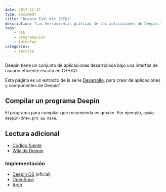 ```yaml
---
date: 2017-11-17
type: Document
title: "Deepin Tool Kit (DTK)"
description: "Las herramientas gráficas de las aplicaciones de Deepin."
tags:
    - dtk
    - programacion
    - interfaz
categories:
    - técnico
---
```


Deepin tiene un conjunto de aplicaciones desarrollada bajo una interfaz de usuario eficiente escrita en C++/Qt.

Esta página es un extracto de la serie <a href="/desarrollo">Desarrollo</a>, para crear de aplicaciones y componentes de Deepin'
## Compilar un programa Deepin

El programa para compilar que recomienda es qmake. Por ejemplo, `qmake deepin-draw.pro && make`.

## Lectura adicional
* [Código fuente](https://github.com/linuxdeepin/deepin-tool-kit)
* [Wiki de Deepin](https://wiki.deepin.org/index.php?title=Dtk&language=en)

### Implementación
* [Deepin OS](http://packages.deepin.com/deepin/pool/main/d/deepin-tool-kit/) (oficial)
* [OpenSuse](https://software.opensuse.org/package/deepin-tool-kit)
* [Arch](https://www.archlinux.org/packages/community/x86_64/dtkcore/)
